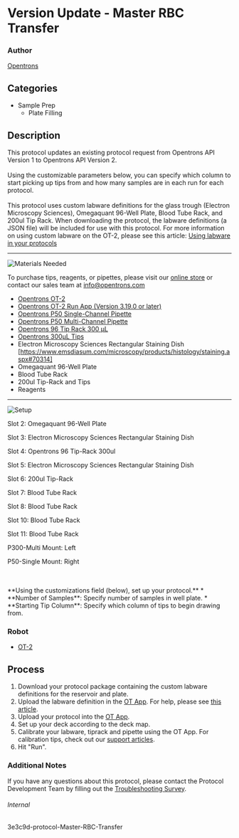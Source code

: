 # Version Update - Master RBC Transfer

### Author
[Opentrons](https://opentrons.com/)

## Categories
* Sample Prep
  * Plate Filling



## Description
This protocol updates an existing protocol request from Opentrons API Version 1 to Opentrons API Version 2.</br>
</br>
Using the customizable parameters below, you can specify which column to start picking up tips from and how many samples are in each run for each protocol. </br>
</br>
This protocol uses custom labware definitions for the glass trough (Electron Microscopy Sciences), Omegaquant 96-Well Plate, Blood Tube Rack, and 200ul Tip Rack. When downloading the protocol, the labware definitions (a JSON file) will be included for use with this protocol. For more information on using custom labware on the OT-2, please see this article: [Using labware in your protocols](https://support.opentrons.com/en/articles/3136506-using-labware-in-your-protocols)


---
![Materials Needed](https://s3.amazonaws.com/opentrons-protocol-library-website/custom-README-images/001-General+Headings/materials.png)

To purchase tips, reagents, or pipettes, please visit our [online store](https://shop.opentrons.com/) or contact our sales team at [info@opentrons.com](mailto:info@opentrons.com)

* [Opentrons OT-2](https://shop.opentrons.com/collections/ot-2-robot/products/ot-2)
* [Opentrons OT-2 Run App (Version 3.19.0 or later)](https://opentrons.com/ot-app/)
* [Opentrons P50 Single-Channel Pipette](https://shop.opentrons.com/collections/ot-2-pipettes)
* [Opentrons P50 Multi-Channel Pipette](https://shop.opentrons.com/collections/ot-2-pipettes)
* [Opentrons 96 Tip Rack 300 µL](https://labware.opentrons.com/opentrons_96_tiprack_300ul?category=tipRack)
* [Opentrons 300µL Tips](https://shop.opentrons.com/collections/opentrons-tips/products/opentrons-300ul-tips)
* Electron Microscopy Sciences Rectangular Staining Dish [https://www.emsdiasum.com/microscopy/products/histology/staining.aspx#70314]
* Omegaquant 96-Well Plate
* Blood Tube Rack
* 200ul Tip-Rack and Tips
* Reagents



---
![Setup](https://s3.amazonaws.com/opentrons-protocol-library-website/custom-README-images/001-General+Headings/Setup.png)

Slot 2: Omegaquant 96-Well Plate

Slot 3: Electron Microscopy Sciences Rectangular Staining Dish

Slot 4: Opentrons 96 Tip-Rack 300ul

Slot 5: Electron Microscopy Sciences Rectangular Staining Dish

Slot 6: 200ul Tip-Rack

Slot 7: Blood Tube Rack

Slot 8: Blood Tube Rack

Slot 10: Blood Tube Rack

Slot 11: Blood Tube Rack

P300-Multi Mount: Left

P50-Single Mount: Right



</br>
</br>
**Using the customizations field (below), set up your protocol.**
* **Number of Samples**: Specify number of samples in well plate.
* **Starting Tip Column**: Specify which column of tips to begin drawing from.



### Robot
* [OT-2](https://opentrons.com/ot-2)

## Process

1. Download your protocol package containing the custom labware definitions for the reservoir and plate.
2. Upload the labware definition in the [OT App](https://opentrons.com/ot-app). For help, please see [this article](https://support.opentrons.com/en/articles/3136506-using-labware-in-your-protocols).
3. Upload your protocol into the [OT App](https://opentrons.com/ot-app).
4. Set up your deck according to the deck map.
5. Calibrate your labware, tiprack and pipette using the OT App. For calibration tips, check out our [support articles](https://support.opentrons.com/en/collections/1559720-guide-for-getting-started-with-the-ot-2).
6. Hit "Run".

### Additional Notes
If you have any questions about this protocol, please contact the Protocol Development Team by filling out the [Troubleshooting Survey](https://protocol-troubleshooting.paperform.co/).

###### Internal
3e3c9d-protocol-Master-RBC-Transfer
